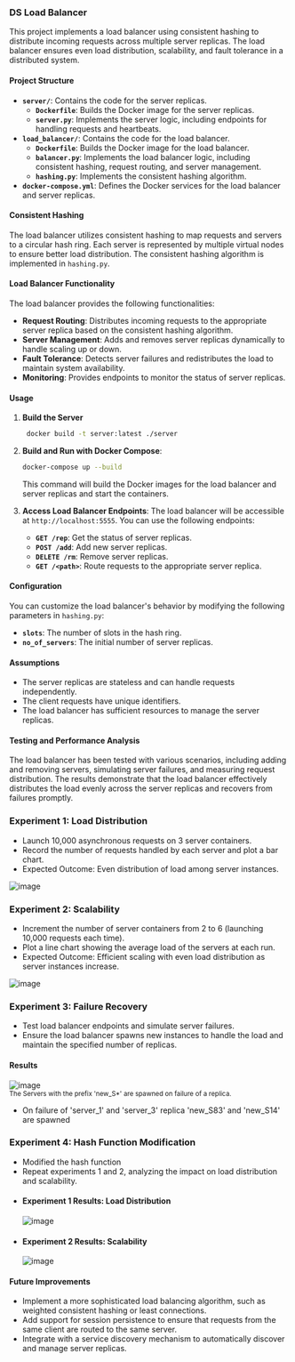 ### DS Load Balancer

This project implements a load balancer using consistent hashing to distribute incoming requests across multiple server replicas. The load balancer ensures even load distribution, scalability, and fault tolerance in a distributed system.

#### Project Structure

*   **`server/`**: Contains the code for the server replicas.
    *   **`Dockerfile`**: Builds the Docker image for the server replicas.
    *   **`server.py`**: Implements the server logic, including endpoints for handling requests and heartbeats.
*   **`load_balancer/`**: Contains the code for the load balancer.
    *   **`Dockerfile`**: Builds the Docker image for the load balancer.
    *   **`balancer.py`**: Implements the load balancer logic, including consistent hashing, request routing, and server management.
    *   **`hashing.py`**: Implements the consistent hashing algorithm.
*   **`docker-compose.yml`**: Defines the Docker services for the load balancer and server replicas.

#### Consistent Hashing

The load balancer utilizes consistent hashing to map requests and servers to a circular hash ring. Each server is represented by multiple virtual nodes to ensure better load distribution. The consistent hashing algorithm is implemented in `hashing.py`.

#### Load Balancer Functionality

The load balancer provides the following functionalities:

*   **Request Routing**: Distributes incoming requests to the appropriate server replica based on the consistent hashing algorithm.
*   **Server Management**: Adds and removes server replicas dynamically to handle scaling up or down.
*   **Fault Tolerance**: Detects server failures and redistributes the load to maintain system availability.
*   **Monitoring**: Provides endpoints to monitor the status of server replicas.

#### Usage

1. **Build the Server**
   ```bash
    docker build -t server:latest ./server
   ```
   
2. **Build and Run with Docker Compose**:
    ```bash
    docker-compose up --build
    ```
    This command will build the Docker images for the load balancer and server replicas and start the containers.

3. **Access Load Balancer Endpoints**:
    The load balancer will be accessible at `http://localhost:5555`. You can use the following endpoints:
    *   **`GET /rep`**: Get the status of server replicas.
    *   **`POST /add`**: Add new server replicas.
    *   **`DELETE /rm`**: Remove server replicas.
    *   **`GET /<path>`**: Route requests to the appropriate server replica.

#### Configuration

You can customize the load balancer's behavior by modifying the following parameters in `hashing.py`:

*   **`slots`**: The number of slots in the hash ring.
*   **`no_of_servers`**: The initial number of server replicas.

#### Assumptions

*   The server replicas are stateless and can handle requests independently.
*   The client requests have unique identifiers.
*   The load balancer has sufficient resources to manage the server replicas.

#### Testing and Performance Analysis

The load balancer has been tested with various scenarios, including adding and removing servers, simulating server failures, and measuring request distribution. The results demonstrate that the load balancer effectively distributes the load evenly across the server replicas and recovers from failures promptly.

### Experiment 1: Load Distribution

- Launch 10,000 asynchronous requests on 3 server containers.
- Record the number of requests handled by each server and plot a bar chart.
- Expected Outcome: Even distribution of load among server instances.

![image](https://github.com/user-attachments/assets/5f12b74c-7e00-4979-9745-f6ef47f163c6)

### Experiment 2: Scalability

- Increment the number of server containers from 2 to 6 (launching 10,000 requests each time).
- Plot a line chart showing the average load of the servers at each run.
- Expected Outcome: Efficient scaling with even load distribution as server instances increase.

![image](https://github.com/user-attachments/assets/bf3b6e9e-cf75-42a3-a24b-e2def998bd15)

### Experiment 3: Failure Recovery

- Test load balancer endpoints and simulate server failures.
- Ensure the load balancer spawns new instances to handle the load and maintain the specified number of replicas.
#### Results
![image](https://github.com/user-attachments/assets/32bd94fe-0e31-4f8f-9e8d-01f8d3bc0f1d)
<br>
<sup>The Servers with the prefix 'new_S*' are spawned on failure of a replica.</sup>
- On failure of 'server_1' and 'server_3' replica 'new_S83' and 'new_S14' are spawned

### Experiment 4: Hash Function Modification

- Modified the hash function
- Repeat experiments 1 and 2, analyzing the impact on load distribution and scalability.
- #### Experiment 1 Results: Load Distribution
  ![image](https://github.com/user-attachments/assets/d03f6a2b-6da0-464a-8194-8040337262b2)
- #### Experiment 2 Results: Scalability
  ![image](https://github.com/user-attachments/assets/28fd6cce-d151-4b15-9353-e4c2f86215e0)


#### Future Improvements

*   Implement a more sophisticated load balancing algorithm, such as weighted consistent hashing or least connections.
*   Add support for session persistence to ensure that requests from the same client are routed to the same server.
*   Integrate with a service discovery mechanism to automatically discover and manage server replicas.
